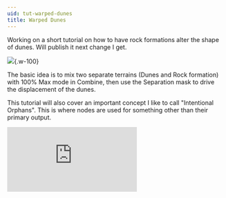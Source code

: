 ```yaml
---
uid: tut-warped-dunes
title: Warped Dunes
---
```


Working on a short tutorial on how to have rock formations alter the shape of dunes. Will publish it next change I get.

![](/images/tut/Warped-Dunes.jpg){.w-100}

The basic idea is to mix two separate terrains (Dunes and Rock formation) with 100% Max mode in Combine, then use the Separation mask to drive the displacement of the dunes.

This tutorial will also cover an important concept I like to call "Intentional Orphans". This is where nodes are used for something other than their primary output.

<div class="embed-responsive embed-responsive-16by9">
<iframe class="embed-responsive-item" src="https://www.youtube-nocookie.com/embed/TwAOWEPD_XM" frameborder="0" allow="accelerometer; autoplay; encrypted-media; gyroscope; picture-in-picture" allowfullscreen></iframe>
</div>
